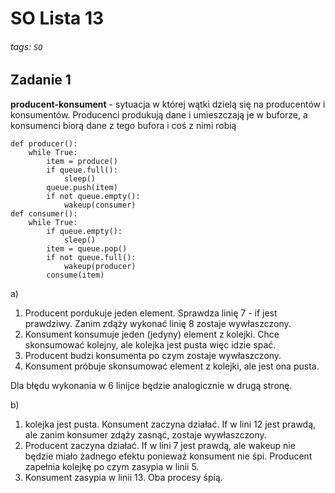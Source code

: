 # SO Lista 13

###### tags: `SO`

## Zadanie 1

**producent-konsument** - sytuacja w której wątki dzielą się na producentów i konsumentów. Producenci produkują dane i umieszczają je w buforze, a konsumenci biorą dane z tego bufora i coś z nimi robią

```python=
def producer():
    while True:
        item = produce()
        if queue.full():
            sleep()
        queue.push(item)
        if not queue.empty():
            wakeup(consumer)
def consumer():
    while True:
        if queue.empty():
            sleep()
        item = queue.pop()
        if not queue.full():
            wakeup(producer)
        consume(item)
```

a)
1. Producent pordukuje jeden element. Sprawdza linię 7 - if jest prawdziwy. Zanim zdąży wykonać linię 8 zostaje wywłaszczony.
2. Konsument konsumuje jeden (jedyny) element z kolejki. Chce skonsumować kolejny, ale kolejka jest pusta więc idzie spać.
3. Producent budzi konsumenta po czym zostaje wywłaszczony.
4. Konsument próbuje skonsumować element z kolejki, ale jest ona pusta.

Dla błędu wykonania w 6 linijce będzie analogicznie w drugą stronę.

b) 
1. kolejka jest pusta. Konsument zaczyna działać. If w lini 12 jest prawdą, ale zanim konsumer zdąży zasnąć, zostaje wywłaszczony.
2. Producent zaczyna działać. If w lini 7 jest prawdą, ale wakeup nie będzie miało żadnego efektu ponieważ konsument nie śpi. Producent zapełnia kolejkę po czym zasypia w linii 5.
3. Konsument zasypia w linii 13. Oba procesy śpią.
